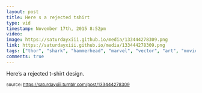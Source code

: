 ```yaml
---
layout: post
title: Here s a rejected tshirt 
type: vid
timestamp: November 17th, 2015 8:52pm
video: 
image: https://saturdayxiii.github.io/media/133444278309.png
link: https://saturdayxiii.github.io/media/133444278309.png
tags: ["thor", "shark", "hammerhead", "marvel", "vector", "art", "movie", "comic"]
comments: true
---
```


Here’s a rejected t-shirt design.
 
  
<small>source: https://saturdayxiii.tumblr.com/post/133444278309</small>